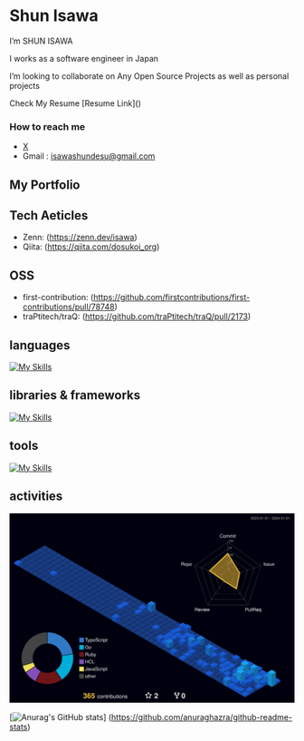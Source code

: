 <h1 align="left">Shun Isawa</h1>

<p>I’m SHUN ISAWA</p>
<p></p>I works as a software engineer in Japan</p>
<p></p>I’m looking to collaborate on Any Open Source Projects as well as personal projects</p>
<p></p>Check My Resume [Resume Link]()</p>

### How to reach me
- [X](https://twitter.com/dosukoi_org)
- Gmail : isawashundesu@gmail.com

## My Portfolio

## Tech Aeticles

- Zenn: (https://zenn.dev/isawa)
- Qiita: (https://qiita.com/dosukoi_org)

## OSS
- first-contribution: (https://github.com/firstcontributions/first-contributions/pull/78748)
- traPtitech/traQ: (https://github.com/traPtitech/traQ/pull/2173)


## languages

[![My Skills](https://skillicons.dev/icons?i=js,ts,nodejs,php,mysql,html,css,sass,ruby,py,postgresql,go)](https://skillicons.dev)

## libraries & frameworks

[![My Skills](https://skillicons.dev/icons?i=react,redux,nextjs,vue,nuxtjs,emotion,materialui,tailwind,jquery,laravel,vite,jest,django,fastapi,rails)](https://skillicons.dev)

## tools

[![My Skills](https://skillicons.dev/icons?i=docker,firebase,aws,kubernetes,git,gitlab,vim,gcp,githubactions,github)](https://skillicons.dev)

## activities
![](./profile-3d-contrib/profile-night-view.svg)

[![Anurag's GitHub stats](https://github-readme-stats.vercel.app/api?username={ISAWASHUN})]
(https://github.com/anuraghazra/github-readme-stats)
